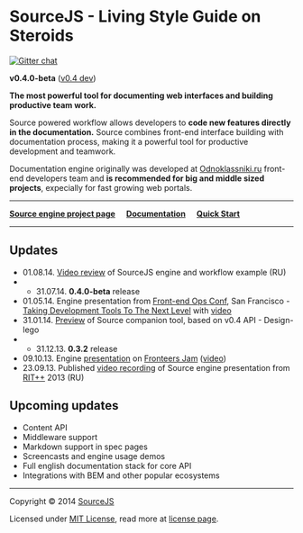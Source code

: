 # SourceJS - Living Style Guide on Steroids

[![Gitter chat](https://badges.gitter.im/sourcejs.png)](https://gitter.im/sourcejs/Source)

**v0.4.0-beta** ([v0.4 dev](https://github.com/sourcejs/Source/tree/v.0.4.0))

**The most powerful tool for documenting web interfaces and building productive team work.**

Source powered workflow allows developers to **code new features directly in the documentation.** Source combines front-end interface building with documentation process, making it a powerful tool for productive development and teamwork.

Documentation engine originally was developed at [Odnoklassniki.ru](http://corp.mail.ru/en/communications/odnoklassniki) front-end developers team and **is recommended for big and middle sized projects**, expecially for fast growing web portals.

___


[**Source engine project page**](http://sourcejs.com) &nbsp;&nbsp;&nbsp; [**Documentation**](http://sourcejs.com/docs) &nbsp;&nbsp;&nbsp; [**Quick Start**](http://sourcejs.com/docs/base)

___

## Updates
* 01.08.14. [Video review](http://tohtml.it/post/93482335118/sourcejs) of SourceJS engine and workflow example (RU)
* * 31.07.14. **0.4.0-beta** release
* 01.05.14. Engine presentation from [Front-end Ops Conf](http://www.feopsconf.com/), San Francisco - [Taking Development Tools To The Next Level](http://rhr.me/pres/ime/) with [video](https://www.youtube.com/watch?v=cMIad0zl00I)
* 31.01.14. [Preview](http://youtu.be/cefy_U5NU4o) of Source companion tool, based on v0.4 API - Design-lego
* * 31.12.13. **0.3.2** release
* 09.10.13. Engine [presentation](http://rhr.me/pres/source-min/) on [Fronteers Jam](http://fronteers.nl/congres/2013/jam-session) ([video](https://vimeo.com/77989211))
* 23.09.13. Published [video recording](http://www.youtube.com/watch?v=3HNW5Bru0Ws) of Source engine presentation from [RIT++](http://ritconf.ru/) 2013 (RU)

## Upcoming updates

* Content API
* Middleware support
* Markdown support in spec pages
* Screencasts and engine usage demos
* Full english documentation stack for core API
* Integrations with BEM and other popular ecosystems

___

Copyright © 2014 [SourceJS](http://sourcejs.com)

Licensed under [MIT License](http://en.wikipedia.org/wiki/MIT_License), read more at [license page](http://github.com/sourcejs/source/wiki/MIT-License).
